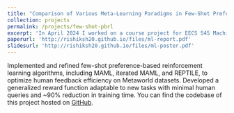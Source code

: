 ```yaml
---
title: "Comparison of Various Meta-Learning Paradigms in Few-Shot Preference-Based Reinforcement Learning"
collection: projects
permalink: /projects/few-shot-pbrl
excerpt: 'In April 2024 I worked on a course project for EECS 545 Machine Learning course at University of Michigan'
paperurl: 'http://rishiksh20.github.io/files/ml-report.pdf'
slidesurl: 'http://rishiksh20.github.io/files/ml-poster.pdf'
---
```


Implemented and refined few-shot preference-based reinforcement learning algorithms, including MAML, iterated MAML, and REPTILE, to optimize human feedback efficiency on Metaworld datasets. Developed a generalized reward function adaptable to new tasks with minimal human queries and ~90% reduction in training time. You can find the codebase of this project hosted on [GitHub](https://github.com/5hloke/Few-Shot-Learning-RL-prior-policy).